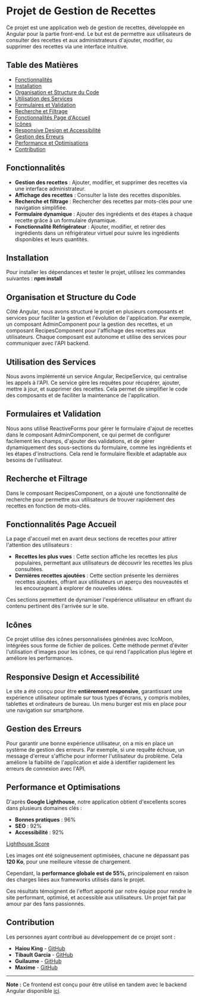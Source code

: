 # Projet de Gestion de Recettes

Ce projet est une application web de gestion de recettes, développée en Angular pour la partie front-end. Le but est de permettre aux utilisateurs de consulter des recettes et aux administrateurs d'ajouter, modifier, ou supprimer des recettes via une interface intuitive.

## Table des Matières

- [Fonctionnalités](#fonctionnalités)
- [Installation](#installation)
- [Organisation et Structure du Code](#organisation-et-structure-du-code)
- [Utilisation des Services](#utilisation-des-services)
- [Formulaires et Validation](#formulaires-et-validation)
- [Recherche et Filtrage](#recherche-et-filtrage)
- [Fonctionnalités Page d'Accueil](#fonctionnalités-page-accueil)
- [Icônes](#icônes)
- [Responsive Design et Accessibilité](#responsive-design-et-accessibilité)
- [Gestion des Erreurs](#gestion-des-erreurs)
- [Performance et Optimisations](#performance-et-optimisations)
- [Contribution](#contribution)

## Fonctionnalités

- **Gestion des recettes** : Ajouter, modifier, et supprimer des recettes via une interface administrateur.
- **Affichage des recettes** : Consulter la liste des recettes disponibles.
- **Recherche et filtrage** : Rechercher des recettes par mots-clés pour une navigation simplifiée.
- **Formulaire dynamique** : Ajouter des ingrédients et des étapes à chaque recette grâce à un formulaire dynamique.
- **Fonctionnalité Réfrigérateur** : Ajouter, modifier, et retirer des ingrédients dans un réfrigérateur virtuel pour suivre les ingrédients disponibles et leurs quantités.

## Installation

Pour installer les dépendances et tester le projet, utilisez les commandes suivantes :
**npm install**

## Organisation et Structure du Code

Côté Angular, nous avons structuré le projet en plusieurs composants et services pour faciliter la gestion et l'évolution de l'application. Par exemple, un composant AdminComponent pour la gestion des recettes, et un composant RecipesComponent pour l'affichage des recettes aux utilisateurs. Chaque composant est autonome et utilise des services pour communiquer avec l'API backend.

## Utilisation des Services

Nous avons implémenté un service Angular, RecipeService, qui centralise les appels à l'API. Ce service gère les requêtes pour récupérer, ajouter, mettre à jour, et supprimer des recettes. Cela permet de simplifier le code des composants et de faciliter la maintenance de l'application.

## Formulaires et Validation

Nous aons utilisé ReactiveForms pour gérer le formulaire d'ajout de recettes dans le composant AdminComponent, ce qui permet de configurer facilement les champs, d'ajouter des validations, et de gérer dynamiquement des sous-sections du formulaire, comme les ingrédients et les étapes d'instructions. Cela rend le formulaire flexible et adaptable aux besoins de l'utilisateur.

## Recherche et Filtrage

Dans le composant RecipesComponent, on a ajouté une fonctionnalité de recherche pour permettre aux utilisateurs de trouver rapidement des recettes en fonction de mots-clés.

## Fonctionnalités Page Accueil

La page d'accueil met en avant deux sections de recettes pour attirer l'attention des utilisateurs :

- **Recettes les plus vues** : Cette section affiche les recettes les plus populaires, permettant aux utilisateurs de découvrir les recettes les plus consultées.
- **Dernières recettes ajoutées** : Cette section présente les dernières recettes ajoutées, offrant aux utilisateurs un aperçu des nouveautés et les encourageant à explorer de nouvelles idées.

Ces sections permettent de dynamiser l'expérience utilisateur en offrant du contenu pertinent dès l'arrivée sur le site.

## Icônes

Ce projet utilise des icônes personnalisées générées avec IcoMoon, intégrées sous forme de fichier de polices. Cette méthode permet d'éviter l'utilisation d'images pour les icônes, ce qui rend l'application plus légère et améliore les performances.

## Responsive Design et Accessibilité

Le site a été conçu pour être **entièrement responsive**, garantissant une expérience utilisateur optimale sur tous types d'écrans, y compris mobiles, tablettes et ordinateurs de bureau. Un menu burger est mis en place pour une navigation sur smartphone.

## Gestion des Erreurs

Pour garantir une bonne expérience utilisateur, on a mis en place un système de gestion des erreurs. Par exemple, si une requête échoue, un message d'erreur s'affiche pour informer l'utilisateur du problème. Cela améliore la fiabilité de l'application et aide à identifier rapidement les erreurs de connexion avec l'API.

## Performance et Optimisations

D'après **Google Lighthouse**, notre application obtient d'excellents scores dans plusieurs domaines clés :

- **Bonnes pratiques** : 96%
- **SEO** : 92%
- **Accessibilité** : 92%

[Lighthouse Score](https://raw.githubusercontent.com/MAGICTNT/file_rouge/main/lighthouse.png)

Les images ont été soigneusement optimisées, chacune ne dépassant pas **120 Ko**, pour une meilleure vitesse de chargement. 

Cependant, la **performance globale est de 55%**, principalement en raison des charges liées aux frameworks utilisés dans le projet.

Ces résultats témoignent de l'effort apporté par notre équipe pour rendre le site performant, optimisé, et accessible aux utilisateurs. Un projet fait par amour par des fans passionnés.

## Contribution

Les personnes ayant contribué au développement de ce projet sont :

- **Haiou King** - [GitHub](https://github.com/mangaluxe)
- **Tibault Garcia** - [GitHub](https://github.com/Mysthaqua)
- **Guilaume** - [GitHub](https://github.com/sun7code)
- **Maxime** - [GitHub](https://github.com/MAGICTNT)

---

**Note :** Ce frontend est conçu pour être utilisé en tandem avec le backend Angular disponible [ici](https://github.com/MAGICTNT/back_project).